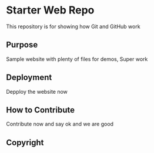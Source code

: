 # Starter Web Repo

This repository is for showing how Git and GitHub work

## Purpose

Sample website with plenty of files for demos, Super work

## Deployment

Depploy the website now

## How to Contribute

Contribute now and say ok and we are good

## Copyright